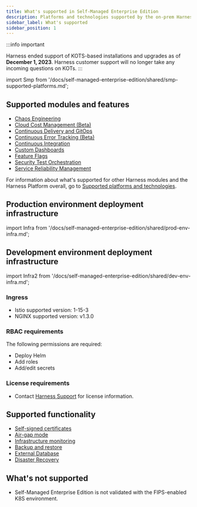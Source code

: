 ```yaml
---
title: What's supported in Self-Managed Enterprise Edition
description: Platforms and technologies supported by the on-prem Harness Self-Managed Enterprise Edition
sidebar_label: What's supported
sidebar_position: 1
---
```

:::info important

Harness ended support of KOTS-based installations and upgrades as of **December 1, 2023**. Harness customer support will no longer take any incoming questions on KOTs.
:::

import Smp from '/docs/self-managed-enterprise-edition/shared/smp-supported-platforms.md';

<Smp />

## Supported modules and features

* [Chaos Engineering](/docs/chaos-engineering/whats-supported)
* [Cloud Cost Management (Beta)](/docs/cloud-cost-management/get-started/ccm-smp/smp-ccm-roadmap)
* [Continuous Delivery and GitOps](/docs/continuous-delivery/cd-integrations)
* [Continuous Error Tracking (Beta)](/docs/continuous-error-tracking/whats-supported)
* [Continuous Integration](/docs/continuous-integration/use-ci/set-up-build-infrastructure/which-build-infrastructure-is-right-for-me/#feature-compatibility-matrix)
* [Custom Dashboards](/docs/platform/dashboards/cdb-whats-supported)
* [Feature Flags](/docs/feature-flags/ff-supported-platforms)
* [Security Test Orchestration](/docs/security-testing-orchestration/whats-supported)
* [Service Reliability Management](/docs/service-reliability-management/srm-whats-supported)

For information about what's supported for other Harness modules and the Harness Platform overall, go to [Supported platforms and technologies](/docs/get-started/supported-platforms-and-technologies).

## Production environment deployment infrastructure

import Infra from '/docs/self-managed-enterprise-edition/shared/prod-env-infra.md';

<Infra />

## Development environment deployment infrastructure

import Infra2 from '/docs/self-managed-enterprise-edition/shared/dev-env-infra.md';

<Infra2 />

### Ingress
* Istio supported version: 1-15-3
* NGINX supported version: v1.3.0

### RBAC requirements

The following permissions are required:
* Deploy Helm
* Add roles
* Add/edit secrets

### License requirements
* Contact [Harness Support](mailto:support@harness.io) for license information.

## Supported functionality
* [Self-signed certificates](/docs/self-managed-enterprise-edition/self-managed-helm-based-install/install-harness-self-managed-enterprise-edition-using-helm-ga/#use-self-signed-certificates-with-helm-based-installations)
* [Air-gap mode](/docs/self-managed-enterprise-edition/self-managed-helm-based-install/install-in-an-air-gapped-environment/)
* [Infrastructure monitoring](/docs/self-managed-enterprise-edition/monitor-harness-on-prem)
* [Backup and restore](/docs/self-managed-enterprise-edition/back-up-and-restore-helm)
* [External Database](/tutorials/self-managed-enterprise-edition)
* [Disaster Recovery](/tutorials/self-managed-enterprise-edition/set-up-disaster-recovery)

## What's not supported
* Self-Managed Enterprise Edition is not validated with the FIPS-enabled K8S environment.


